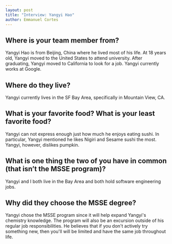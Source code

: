 ```yaml
---
layout: post
title: "Interview: Yangyi Hao"
author: Emmanuel Cortes
---
```


## Where is your team member from?
Yangyi Hao is from Beijing, China where he lived most of his life. At 18 years old, Yangyi moved to the United States to attend university. After graduating, Yangyi moved to California to look for a job. Yangyi currently works at Google.

## Where do they live?
Yangyi currently lives in the SF Bay Area, specifically in Mountain View, CA.

## What is your favorite food? What is your least favorite food?
Yangyi can not express enough just how much he enjoys eating sushi. In particular, Yangyi mentioned he likes Nigiri and Sesame sushi the most. Yangyi, however, dislikes pumpkin.

## What is one thing the two of you have in common (that isn’t the MSSE program)?
Yangyi and I both live in the Bay Area and both hold software engineering jobs.

## Why did they choose the MSSE degree?
Yangyi chose the MSSE program since it will help expand Yangyi's chemistry knowledge. The program will also be an excursion outside of his regular job responsibilities. He believes that if you don't actively try something new, then you'll will be limited and have the same job throughout life. 
